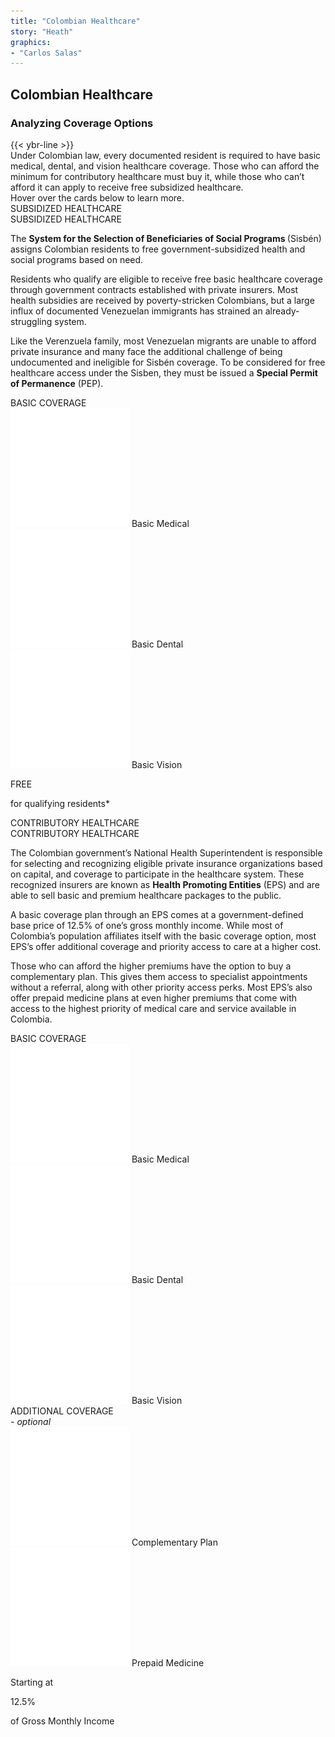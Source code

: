 ```yaml
---
title: "Colombian Healthcare"
story: "Heath"
graphics:
- "Carlos Salas"
---
```

<div class="divider"></div>
<section class="interactive">
  <div class="interactive__health">
    <h2 class="interactive__title">Colombian Healthcare</h2>
    <h3 class="interactive__subhead">Analyzing Coverage Options</h3>
    {{< ybr-line >}}
    <div class="interactive__intro">Under Colombian law, every documented resident is required to have basic medical, dental, and vision healthcare coverage. Those who can afford the minimum for contributory healthcare must buy it, while those who can’t afford it can apply to receive free subsidized healthcare.</div>
    <div class="interactive__instructions">Hover over the cards below to learn more.</div>
    <div class="container flex" id="r-3">
      <div class="card-front" id="card-sh">
        <div class="flex card-front-title" id="sh-r-1">
          <div class="container flex card-back-title-sh sh-hidden hidden" >
            SUBSIDIZED HEALTHCARE
          </div>
            SUBSIDIZED HEALTHCARE
        </div>
          <div class="container card-front-body-sh">
            <div class="container card-back-body sh-hidden hidden" id="card-back-body-sh">
              <div class="card-back-body-text">
                <p>The <strong>System for the Selection of Beneficiaries of Social Programs </strong>(Sisbén) assigns Colombian residents to free government-subsidized health and social programs based on need.</p>
                <p>Residents who qualify are eligible to receive free basic healthcare coverage through government contracts established with private insurers. Most health subsidies are received by poverty-stricken Colombians, but a large influx of documented Venezuelan immigrants has strained an already-struggling system.</p>
              <p>Like the Verenzuela family, most Venezuelan migrants are unable to afford private insurance and many face the additional challenge of being undocumented and ineligible for Sisbén coverage.  To be considered for free healthcare access under the Sisben, they must be issued a <strong>Special Permit of Permanence</strong> (PEP).</p>
              </div>
            </div>
          <div class="container flex-column" id="sh-r-2">
            <div class="container flex card-front-subtitle" id="sh-r-2-r1">BASIC COVERAGE</div>
            <div class="container flex-column card-front-icons" id="sh-r-2-r2">
              <div class="container card-icon flex-column" id="sh-r-2-r2-c1">
                <img class="card-icon-svg" src="assets/basic-medical.svg" alt="basic-medical">
                Basic Medical
              </div>
              <div class="container card-icon flex-column" id="sh-r-2-r2-c2">
                <img class="card-icon-svg" src="assets/basic-dental.svg" alt="basic-dental">
                Basic Dental
              </div>
              <div class="container card-icon flex-column" id="sh-r-2-r2-c3">
                <img class="card-icon-svg" src="assets/basic-vision.svg" alt="basic-vision">
                Basic Vision
              </div>
            </div>
          </div>
          <div class="container" id="sh-r-3">
            <p class="card-text-large red">FREE</p>
            <p class="card-text-small">for qualifying residents*</p>
          </div>
          <!-- <div class="container" id="sh-r-4">
            <img class="card-learn-more" id="learn-more-sh" src="assets/learn-more-red.svg" alt="learn more">
          </div> -->
        </div>
      </div>
      <div class="card-front" id="card-ch">
        <div class="flex card-front-title blue" id="ch-r-1"> <div class="container flex card-back-title-ch ch-hidden hidden" >CONTRIBUTORY HEALTHCARE</div> CONTRIBUTORY HEALTHCARE</div>
        <div class="container card-front-body-ch">
          <div class="container card-back-body ch-hidden hidden" id="card-back-body-ch">
             <div class="card-back-body-text">
            <p>The Colombian government’s National Health Superintendent is responsible for selecting and recognizing eligible private insurance organizations based on capital, and coverage to participate in the healthcare system. These recognized insurers are known as <strong>Health Promoting Entities</strong> (EPS) and are able to sell basic and premium healthcare packages to the public.</p>
            <p>A basic coverage plan through an EPS comes at a government-defined base price of 12.5% of one’s gross monthly income. While most of Colombia’s population affiliates itself with the basic coverage option, most EPS’s offer additional coverage and priority access to care at a higher cost.</p>
            <p>Those who can afford the higher premiums have the option to buy a complementary plan. This gives them access to specialist appointments without a referral, along with other priority access perks. Most EPS’s also offer prepaid medicine plans at even higher premiums that come with access to the highest priority of medical care and service available in Colombia.</p>
            </div>
            </div>
        <div class="container flex-column" id="ch-r-2">
          <div class="container flex-column card-front-subtitle" id="ch-r-2-r1">BASIC COVERAGE</div>
          <div class="container flex card-front-icons" id="ch-r-2-r2">
            <div class="container flex-column card-icon" id="ch-r-2-r2-c1">
              <img class="card-icon-svg" src="assets/basic-medical.svg" alt="basic-medical">
              Basic Medical
            </div>
            <div class="container flex-column card-icon" id="ch-r-2-r2-c2">
              <img class="card-icon-svg" src="assets/basic-dental.svg" alt="basic-dental">
              Basic Dental
            </div>
            <div class="container flex-column card-icon" id="ch-r-2-r2-c3">
              <img class="card-icon-svg" src="assets/basic-vision.svg" alt="basic-vision">
              Basic Vision
            </div>
          </div>
          <div class="container flex-column card-front-subtitle" id="ch-r-3-r1">ADDITIONAL COVERAGE <div style=" font-weight: 400; font-style: italic;">- optional</div></div>
          <div class="container flex card-front-icons" id="ch-r-3-r2">
            <div class="container flex-column card-icon" id="comp-plan">
              <img class="card-icon-svg" src="assets/complementary-plan.svg" alt="complementary-plan">
              Complementary Plan
            </div>
            <div class="container flex-column card-icon" id="prepaid-plan">
              <img class="card-icon-svg" src="assets/prepaid-medicine.svg" alt="prepaid-medicine">
              Prepaid Medicine
            </div
          </div>
        </div>
        </div>
        <div class="container flex-column" id="sh-r-3">
          <p class="card-text-small">Starting at</p>
          <p class="card-text-large blue">12.5% </p>
          <p class="card-text-small">of Gross Monthly Income </p>
        </div>
        <!-- <div class="container" id="sh-r-4">
          <img class="card-learn-more" id="learn-more-ch" src="assets/learn-more-blue.svg" alt="learn more">
        </div> -->
        </div>
      </div>
      <div class="background-blur"></div>
  </div>
</section>
<div class="divider"></div>
